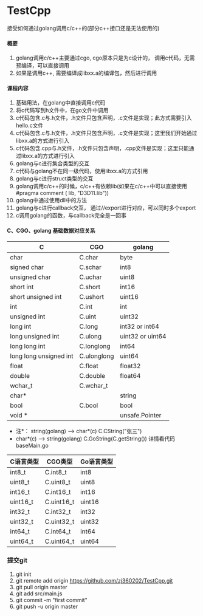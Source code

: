 # TestCpp
接受如何通过golang调用c/c++的(部分c++接口还是无法使用的)
#### 概要
1. golang调用c/c++主要通过cgo, cgo原本只是为c设计的， 调用c代码，无需预编译，可以直接调用
2. 如果是调用c++, 需要编译成libxx.a的编译包，然后进行调用
#### 课程内容
1. 基础用法，在golang中直接调用c代码
2. 将c代码写到h文件中，在go文件中调用
3. c代码包含.c与.h文件，.h文件只包含声明，.c文件是实现；此方式需要引入hello.c文件
4. c代码包含.c与.h文件，.h文件只包含声明，.c文件是实现；这里我们开始通过libxx.a的方式进行引入
5. c代码包含.cpp与.h文件，.h文件只包含声明，.cpp文件是实现；这里只能通过libxx.a的方式进行引入
6. golang与c进行集合类型的交互
7. c代码与golang不在同一级代码，使用libxx.a的方式引用
8. golang与c进行struct类型的交互
9. golang调用c/c++的时候，c/c++有依赖lib(如果在c/c++中可以直接使用#pragma comment ( lib, "D3D11.lib"))
10. golang中通过使用dll中的方法
11. golang与c进行callback交互， 通过//export进行对应，可以同时多个export
12. c调用golang的函数，与callback完全是一回事

#### C、CGO、golang 基础数据对应关系
|  C   | CGO  | golang |
|  ----  | ----  | ----  |
|char |  C.char |  byte |
|signed char |  C.schar |  int8 |
|unsigned char |  C.uchar |  uint8 |
|short int |  C.short |  int16 |
|short unsigned int |  C.ushort |  uint16 |
|int |  C.int |  int |
|unsigned int |  C.uint |  uint32 |
|long int |  C.long |  int32 or int64 |
|long unsigned int |  C.ulong |  uint32 or uint64 |
|long long int |  C.longlong |  int64 |
|long long unsigned int |  C.ulonglong |  uint64 |
|float |  C.float |  float32 |
|double |  C.double |  float64 |
|wchar_t |  C.wchar_t  |  |
|char* |    | string |
|bool |  C.bool  | bool |
|void * | |unsafe.Pointer |
- 注*： string(golang) --> char*(c)  C.CString("张三")
-   char*(c) --> string(golang)  C.GoString(C.getString()) 详情看代码baseMain.go

|C语言类型	|CGO类型	|Go语言类型|
|  ----  | ----  | ----  |
|int8_t	|C.int8_t	|int8|
|uint8_t	|C.uint8_t	|uint8|
|int16_t	|C.int16_t	|int16|
|uint16_t	|C.uint16_t	|uint16|
|int32_t	|C.int32_t	|int32|
|uint32_t	|C.uint32_t	|uint32|
|int64_t	|C.int64_t	|int64|
|uint64_t	|C.uint64_t	|uint64|

### 提交git
1. git init
2. git remote add origin https://github.com/zj360202/TestCpp.git
3. git pull origin master
4. git add src/main.js
5. git commit -m "first commit"
6. git push -u origin master